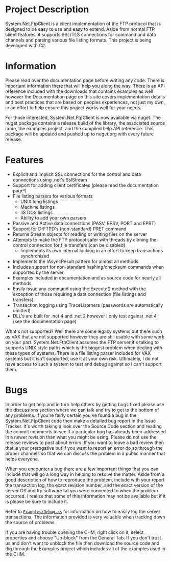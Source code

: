 # Project Description

System.Net.FtpClient is a client implementation of the FTP protocol that is designed to
be easy to use and easy to extend. Aside from normal FTP client features, it supports
SSL/TLS connections for command and data channels and parsing various file listing formats.
This project is being developed with C#.

# Information

Please read over the documentation page before writing any code. There is important
information there that will help you along the way. There is an API reference included with
the downloads that contains examples as well however the Documentation page on this site
covers implementation details and best practices that are based on peoples experiences, not
just my own, in an effort to help ensure this project works well for your needs.

For those interested, System.Net.FtpClient is now available via nuget. The nuget package
contains a release build of the library, the associated source code, the examples project,
and the compiled help API reference. This package will be updated and pushed up to nuget.org
with every future release.

# Features

* Explicit and Implicit SSL connections for the control and data connections using .net's SslStream
* Support for adding client certificates (please read the documentation page!)
* File listing parsers for various formats
  * UNIX long listings
  * Machine listings
  * IIS DOS listings
  * Ability to add your own parsers
* Passive and Active data connections (PASV, EPSV, PORT and EPRT)
* Support for DrFTPD's (non-standard) PRET command
* Returns Stream objects for reading or writing files on the server
* Attempts to make the FTP protocol safer with threads by cloning the control
  connection for file transfers (can be disabled)
  * Implements its own internal locking in an effort to keep transactions synchronized
* Implements the IAsyncResult pattern for almost all methods
* Includes support for non-standard hashing/checksum commands when supported by the server
* Examples included in documentation and as source code for nearly all methods
* Easily issue any command using the Execute() method with the exception of those requiring
  a data connection (file listings and transfers).
* Transaction logging using TraceListeners (passwords are automatically omitted)
* DLL's are built for .net 4 and .net 2 however I only test against .net 4 (see the documentation page)

What's not supported? Well there are some legacy systems out there such as VAX that are
not supported however they are still usable with some work on your part.
System.Net.FtpClient assumes the FTP server it's talking to supports UNIX style paths
which is the biggest problem when dealing with these types of systems. There is a file
listing parser included for VAX systems but it isn't supported, use it at your own risk.
Ultimately, I do not have access to such a system to test and debug against so I can't
support them.

# Bugs

In order to get help and in turn help others by getting bugs fixed please use the
discussions section where we can talk and try to get to the bottom of any problems.
If you're fairly certain you've found a bug in the System.Net.FtpClient code then make
a detailed bug report in the Issue Tracker. It's worth taking a look over the Source Code
section and reading the commit comments to see if a particular bug has already been
addressed in a newer revision than what you might be using. Please do not use the release
reviews to post about errors. If you want to leave a bad review then that is your prerogative
but if you want to report an error do so through the proper channels so that we can discuss
the problem in a public manner that helps everyone.

When you encounter a bug there are a few important things that you can include that will
go a long way in helping to resolve the matter. Aside from a good description of how to
reproduce the problem, include with your report the transaction log, the exact revision
number, and the exact version of the server OS and ftp software tat you were connected
to when the problem occurred. I realize that some of this information may not be available
but if it is please be sure to include it.

Refer to [`Examples\Debug.cs`](https://github.com/FubarDevelopment/netftp/blob/master/Examples/Debug.cs)
for information on how to easily log the server transactions. The information provided
is very valuable when tracking down the source of problems.

If you are having trouble opening the CHM, right click on it, select properties and
choose "Un-block" from the General Tab. If you don't trust us and don't want to unblock
the file then download the source code and dig through the Examples project which
includes all of the examples used in the CHM.
